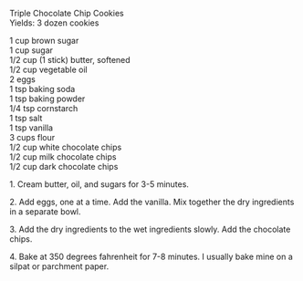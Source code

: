 
Triple Chocolate Chip Cookies  
Yields: 3 dozen cookies  
    
1 cup brown sugar  
1 cup sugar  
1/2 cup (1 stick) butter, softened  
1/2 cup vegetable oil  
2 eggs  
1 tsp baking soda  
1 tsp baking powder  
1/4 tsp cornstarch   
1 tsp salt  
1 tsp vanilla  
3 cups flour  
1/2 cup white chocolate chips  
1/2 cup milk chocolate chips  
1/2 cup dark chocolate chips  
    
    
1\. Cream butter, oil, and sugars for 3-5 minutes.  
    
2\. Add eggs, one at a time. Add the vanilla. Mix together the dry ingredients in a separate bowl.  
    
3\. Add the dry ingredients to the wet ingredients slowly. Add the chocolate chips.   
    
4\. Bake at 350 degrees fahrenheit for 7-8 minutes. I usually bake mine on a silpat or parchment paper.   
    
